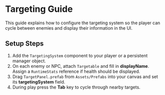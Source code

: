# Targeting Guide

This guide explains how to configure the targeting system so the player can cycle between enemies and display their information in the UI.

## Setup Steps
1. Add the `TargetingSystem` component to your player or a persistent manager object.
2. On each enemy or NPC, attach `Targetable` and fill in **displayName**. Assign a `RuntimeStats` reference if health should be displayed.
3. Drag `TargetPanel.prefab` from `Assets/Prefabs` into your canvas and set its **targetingSystem** field.
4. During play press the **Tab** key to cycle through nearby targets.
